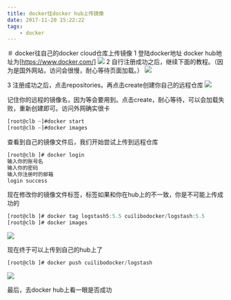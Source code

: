```yaml
---
title: docker往docker hub上传镜像
date: 2017-11-20 15:22:22
tags:
    - docker
---
```

＃ docker往自己的docker cloud仓库上传镜像
1 登陆docker地址
docker hub地址为[https://www.docker.com/]
![](docker.jpg)
2 自行注册成功之后，继续下面的教程。（因为是国外网站，访问会很慢，耐心等待页面加载。）
![](docker-cloud.jpg)

3 注册成功之后，点击repositories。再点击create创建你自己的远程仓库
![](create.jpg)

记住你的远程的镜像名，因为等会要用到。点击create，耐心等待，可以会加载失败，重新创建即可。访问外网确实很卡
```javascript
[root@clb ~]#docker start
[root@clb ~]#docker images
```

查看到自己的镜像文件后，我们开始尝试上传到远程仓库
```javascript
[root@clb ]# docker login
输入你的账号名
输入你的密码
输入你注册时的邮箱
login success
```
现在修改你的镜像文件标签，标签如果和你在hub上的不一致，你是不可能上传成功的
```javascript
[root@clb ]# docker tag logstash5:5.5 cuilibodocker/logstash:5.5
[root@clb ]# docker images
```
![](tag.jpg)

现在终于可以上传到自己的hub上了
```javascript
[root@clb ]# docker push cuilibodocker/logstash
```
![](push.jpg)


最后，去docker hub上看一眼是否成功